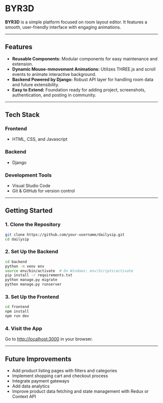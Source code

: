 # BYR3D

**BYR3D** is a simple platform focused on room layout editor. It features a smooth, user-friendly interface with engaging animations.

---

## Features

* **Reusable Components:** Modular components for easy maintenance and extension.
* **Dynamic Mouse-mmovement Animations:** Utilizes THREE.js and scroll events to animate interactive background.
* **Backend Powered by Django:** Robust API layer for handling room data and future extensibility.
* **Easy to Extend:** Foundation ready for adding project, screenshots, authentication, and posting in community.

---

## Tech Stack

### Frontend

* HTML, CSS, and Javascript

### Backend

* Django

### Development Tools

* Visual Studio Code
* Git & GitHub for version control

---

## Getting Started

### 1. Clone the Repository

```bash
git clone https://github.com/your-username/dailysip.git
cd dailysip
```

### 2. Set Up the Backend

```bash
cd backend
python -m venv env
source env/bin/activate  # On Windows: env\Scripts\activate
pip install -r requirements.txt
python manage.py migrate
python manage.py runserver
```

### 3. Set Up the Frontend

```bash
cd frontend
npm install
npm run dev
```

### 4. Visit the App

Go to [http://localhost:3000](http://localhost:3000) in your browser.

---

## Future Improvements

* Add product listing pages with filters and categories
* Implement shopping cart and checkout process
* Integrate payment gateways
* Add data analytics
* Improve product data fetching and state management with Redux or Context API
